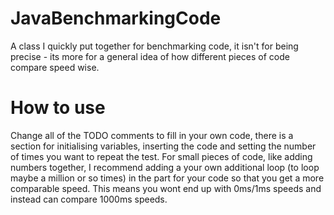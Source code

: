 # JavaBenchmarkingCode
A class I quickly put together for benchmarking code, it isn't for being precise - its more for a general idea of how different pieces of code compare speed wise.

# How to use
Change all of the TODO comments to fill in your own code, there is a section for initialising variables, inserting the code and setting the number of times you want to repeat the test. For small pieces of code, like adding numbers together, I recommend adding a your own additional loop (to loop maybe a million or so times) in the part for your code so that you get a more comparable speed. This means you wont end up with 0ms/1ms speeds and instead can compare 1000ms speeds.

